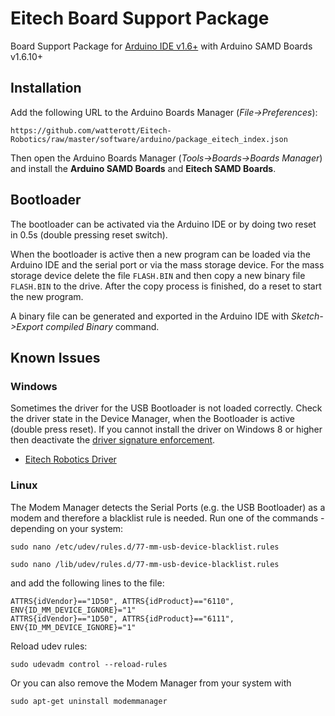 # Eitech Board Support Package
Board Support Package for [Arduino IDE v1.6+](https://www.arduino.cc/en/Main/Software) with Arduino SAMD Boards v1.6.10+


## Installation

Add the following URL to the Arduino Boards Manager (*File->Preferences*):
```
https://github.com/watterott/Eitech-Robotics/raw/master/software/arduino/package_eitech_index.json
```
Then open the Arduino Boards Manager (*Tools->Boards->Boards Manager*) and install the 
**Arduino SAMD Boards** and **Eitech SAMD Boards**.


## Bootloader

The bootloader can be activated via the Arduino IDE or by doing two reset in 0.5s (double pressing reset switch).

When the bootloader is active then a new program can be loaded via the Arduino IDE and the serial port or via the mass storage device.
For the mass storage device delete the file ```FLASH.BIN``` and then copy a new binary file ```FLASH.BIN``` to the drive.
After the copy process is finished, do a reset to start the new program.

A binary file can be generated and exported in the Arduino IDE with *Sketch->Export compiled Binary* command.


## Known Issues

### Windows
Sometimes the driver for the USB Bootloader is not loaded correctly.
Check the driver state in the Device Manager, when the Bootloader is active (double press reset).
If you cannot install the driver on Windows 8 or higher then deactivate the [driver signature enforcement](https://learn.sparkfun.com/tutorials/disabling-driver-signature-on-windows-8/disabling-signed-driver-enforcement-on-windows-8).
* [Eitech Robotics Driver](https://github.com/watterott/Eitech-Robotics/raw/master/software/arduino/driver.zip)

### Linux
The Modem Manager detects the Serial Ports (e.g. the USB Bootloader) as a modem and therefore a blacklist rule is needed.
Run one of the commands - depending on your system:

```sudo nano /etc/udev/rules.d/77-mm-usb-device-blacklist.rules```

```sudo nano /lib/udev/rules.d/77-mm-usb-device-blacklist.rules```

and add the following lines to the file:
```
ATTRS{idVendor}=="1D50", ATTRS{idProduct}=="6110", ENV{ID_MM_DEVICE_IGNORE}="1"
ATTRS{idVendor}=="1D50", ATTRS{idProduct}=="6111", ENV{ID_MM_DEVICE_IGNORE}="1"
```

Reload udev rules:
```
sudo udevadm control --reload-rules
```

Or you can also remove the Modem Manager from your system with
```
sudo apt-get uninstall modemmanager
```
